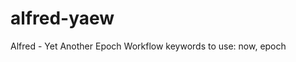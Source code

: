 # alfred-yaew
Alfred - Yet Another Epoch Workflow
keywords to use: now, epoch <with-optional-argument>
